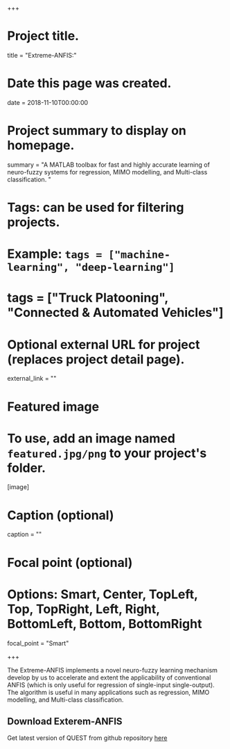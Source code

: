 +++
# Project title.
title = "Extreme-ANFIS:"

# Date this page was created.
date = 2018-11-10T00:00:00

# Project summary to display on homepage.
summary = "A MATLAB toolbax for fast and highly accurate learning of neuro-fuzzy systems for regression, MIMO modelling, and Multi-class classification. "

# Tags: can be used for filtering projects.
# Example: `tags = ["machine-learning", "deep-learning"]`
# tags = ["Truck Platooning", "Connected & Automated Vehicles"]

# Optional external URL for project (replaces project detail page).
external_link = ""

# Featured image
# To use, add an image named `featured.jpg/png` to your project's folder. 
[image]
  # Caption (optional)
  caption = ""

  # Focal point (optional)
  # Options: Smart, Center, TopLeft, Top, TopRight, Left, Right, BottomLeft, Bottom, BottomRight
  focal_point = "Smart"

+++

The Extreme-ANFIS implements a novel neuro-fuzzy learning mechanism develop by us to accelerate and extent the applicability of conventional ANFIS (which is only useful for regression of single-input single-output). The algorithm is useful in many applications such as regression, MIMO modelling, and Multi-class classification.

## Download Exterem-ANFIS
Get latest version of QUEST from github repository [here](https://github.com/PushpakJagtap/Extreme-ANFIS)
